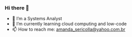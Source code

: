 ### Hi there 👋

<!--
**asericolla/asericolla** is a ✨ _special_ ✨ repository because its `README.md` (this file) appears on your GitHub profile.

-->


- 🔭 I’m a Systems Analyst
- 💬 I’m currently learning cloud computing and low-code
- 📫 How to reach me: amanda_sericolla@yahoo.com.br
